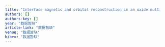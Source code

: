 ```yaml
---
title: "Interface magnetic and orbital reconstruction in an oxide multiferroic BiFeO3/ferromagnet La0. 7Sr0. 3MnO3 heterostructure"
authors: []
authors-key: []
year: "数据暂缺"
article-link: "数据暂缺"
venue: "数据暂缺"
bibex: "数据暂缺"
---
```

